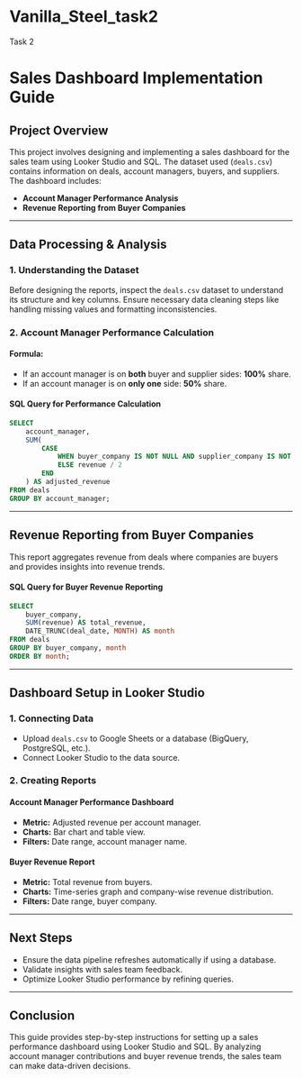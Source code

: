 # Vanilla_Steel_task2
Task 2 
# Sales Dashboard Implementation Guide

## Project Overview
This project involves designing and implementing a sales dashboard for the sales team using Looker Studio and SQL. The dataset used (`deals.csv`) contains information on deals, account managers, buyers, and suppliers. The dashboard includes:
- **Account Manager Performance Analysis**
- **Revenue Reporting from Buyer Companies**

---
## Data Processing & Analysis
### **1. Understanding the Dataset**
Before designing the reports, inspect the `deals.csv` dataset to understand its structure and key columns. Ensure necessary data cleaning steps like handling missing values and formatting inconsistencies.

### **2. Account Manager Performance Calculation**
#### **Formula:**
- If an account manager is on **both** buyer and supplier sides: **100%** share.
- If an account manager is on **only one** side: **50%** share.

#### **SQL Query for Performance Calculation**
```sql
SELECT
    account_manager,
    SUM(
        CASE
            WHEN buyer_company IS NOT NULL AND supplier_company IS NOT NULL THEN revenue
            ELSE revenue / 2
        END
    ) AS adjusted_revenue
FROM deals
GROUP BY account_manager;
```

---
## Revenue Reporting from Buyer Companies
This report aggregates revenue from deals where companies are buyers and provides insights into revenue trends.

#### **SQL Query for Buyer Revenue Reporting**
```sql
SELECT
    buyer_company,
    SUM(revenue) AS total_revenue,
    DATE_TRUNC(deal_date, MONTH) AS month
FROM deals
GROUP BY buyer_company, month
ORDER BY month;
```

---
## Dashboard Setup in Looker Studio
### **1. Connecting Data**
- Upload `deals.csv` to Google Sheets or a database (BigQuery, PostgreSQL, etc.).
- Connect Looker Studio to the data source.

### **2. Creating Reports**
#### **Account Manager Performance Dashboard**
- **Metric:** Adjusted revenue per account manager.
- **Charts:** Bar chart and table view.
- **Filters:** Date range, account manager name.

#### **Buyer Revenue Report**
- **Metric:** Total revenue from buyers.
- **Charts:** Time-series graph and company-wise revenue distribution.
- **Filters:** Date range, buyer company.

---
## Next Steps
- Ensure the data pipeline refreshes automatically if using a database.
- Validate insights with sales team feedback.
- Optimize Looker Studio performance by refining queries.

---
## Conclusion
This guide provides step-by-step instructions for setting up a sales performance dashboard using Looker Studio and SQL. By analyzing account manager contributions and buyer revenue trends, the sales team can make data-driven decisions.

